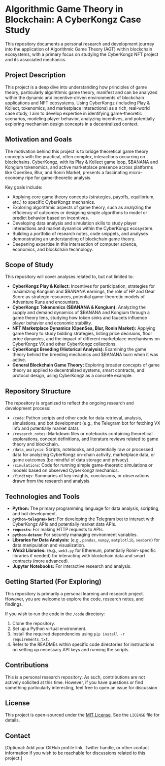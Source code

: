 # Algorithmic Game Theory in Blockchain: A CyberKongz Case Study

This repository documents a personal research and development journey into the application of Algorithmic Game Theory (AGT) within blockchain ecosystems, with a primary focus on studying the CyberKongz NFT project and its associated mechanics.

## Project Description

This project is a deep dive into understanding how principles of game theory, particularly algorithmic game theory, manifest and can be analyzed within the dynamic and incentive-driven environments of blockchain applications and NFT ecosystems. Using CyberKongz (including Play & Kollect, tokenomics, and marketplace interactions) as a rich, real-world case study, I aim to develop expertise in identifying game-theoretic scenarios, modeling player behavior, analyzing incentives, and potentially exploring mechanism design concepts in a decentralized context.

## Motivation and Goals

The motivation behind this project is to bridge theoretical game theory concepts with the practical, often complex, interactions occurring on blockchains. CyberKongz, with its Play & Kollect game loop, $BANANA and Kongium tokenomics, and active marketplace presence across platforms like OpenSea, Blur, and Ronin Market, presents a fascinating micro-economy ripe for game-theoretic analysis.

Key goals include:

* Applying core game theory concepts (strategies, payoffs, equilibrium, etc.) to specific CyberKongz mechanics.
* Exploring algorithmic aspects of game theory, such as analyzing the efficiency of outcomes or designing simple algorithms to model or predict behavior based on incentives.
* Developing data analysis and simulation skills to study player interactions and market dynamics within the CyberKongz ecosystem.
* Building a portfolio of research notes, code snippets, and analyses demonstrating an understanding of blockchain game theory.
* Deepening expertise in this intersection of computer science, economics, and blockchain technology.

## Scope of Study

This repository will cover analyses related to, but not limited to:

* **CyberKongz Play & Kollect:** Incentives for participation, strategies for maximizing Kongium and $BANANA earnings, the role of HP and Gear Score as strategic resources, potential game-theoretic models of Adventure Runs and encounters.
* **CyberKongz Tokenomics ($BANANA & Kongium):** Analyzing the supply and demand dynamics of $BANANA and Kongium through a game theory lens, studying how token sinks and faucets influence player behavior and economic stability.
* **NFT Marketplace Dynamics (OpenSea, Blur, Ronin Market):** Applying game theory to study bidding strategies, listing price decisions, floor price dynamics, and the impact of different marketplace mechanisms on CyberKongz VX and other CyberKongz collections.
* **CyberKongz Breeding (Historical Analysis):** Examining the game theory behind the breeding mechanics and $BANANA burn when it was active.
* **General Blockchain Game Theory:** Exploring broader concepts of game theory as applied to decentralized systems, smart contracts, and protocol design, using CyberKongz as a concrete example.

## Repository Structure

The repository is organized to reflect the ongoing research and development process:

* `/code`: Python scripts and other code for data retrieval, analysis, simulations, and bot development (e.g., the Telegram bot for fetching VX info and potentially market data).
* `/research_notes`: Markdown files or notebooks containing theoretical explorations, concept definitions, and literature reviews related to game theory and blockchain.
* `/data_analysis`: Scripts, notebooks, and potentially raw or processed data for analyzing CyberKongz on-chain activity, marketplace data, or game outcomes (be mindful of data storage and privacy).
* `/simulations`: Code for running simple game-theoretic simulations or models based on observed CyberKongz mechanics.
* `/findings`: Summaries of key insights, conclusions, or observations drawn from the research and analysis.

## Technologies and Tools

* **Python:** The primary programming language for data analysis, scripting, and bot development.
* **`python-telegram-bot`:** For developing the Telegram bot to interact with CyberKongz APIs and potentially market data APIs.
* **`requests`:** For making HTTP requests to APIs.
* **`python-dotenv`:** For securely managing environment variables.
* **Libraries for Data Analysis:** (e.g., `pandas`, `numpy`, `matplotlib`, `seaborn`) for data manipulation and visualization.
* **Web3 Libraries:** (e.g., `web3.py` for Ethereum, potentially Ronin-specific libraries if needed) for interacting with blockchain data and smart contracts (more advanced).
* **Jupyter Notebooks:** For interactive research and analysis.

## Getting Started (For Exploring)

This repository is primarily a personal learning and research project. However, you are welcome to explore the code, research notes, and findings.

If you wish to run the code in the `/code` directory:

1.  Clone the repository.
2.  Set up a Python virtual environment.
3.  Install the required dependencies using `pip install -r requirements.txt`.
4.  Refer to the READMEs within specific code directories for instructions on setting up necessary API keys and running the scripts.

## Contributions

This is a personal research repository. As such, contributions are not actively solicited at this time. However, if you have questions or find something particularly interesting, feel free to open an issue for discussion.

## License

This project is open-sourced under the [MIT License](https://opensource.org/licenses/MIT). See the `LICENSE` file for details.

## Contact

[Optional: Add your GitHub profile link, Twitter handle, or other contact information if you wish to be reachable for discussions related to this project.]
